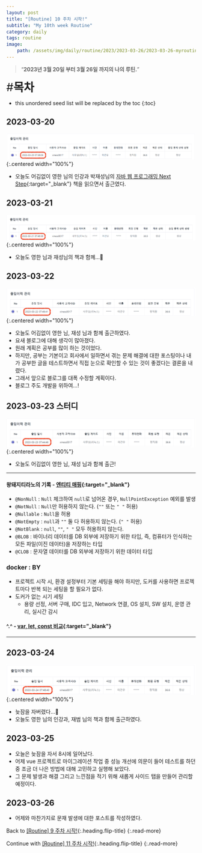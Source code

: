 ```yaml
---
layout: post
title: "[Routine] 10 주차 시작!"
subtitle: "My 10th week Routine"
category: daily
tags: routine
image:
    path: /assets/img/daily/routine/2023/2023-03-26/2023-03-26-myroutine-10th.png
---
```


> “**2023년 3월 20일 부터 3월 26일 까지의 나의 루틴.**”

<span style="font-size:30px;">\#**목차**</span>
* this unordered seed list will be replaced by the toc
{:toc}

## 2023-03-20
![2023-03-20](/assets/img/daily/routine/2023/2023-03-26/2023-03-20_myroutine.png){:.centered width="100%"}
- 오늘도 어김없이 영한 님의 인강과 박재성님의 [자바 웹 프로그래밍 Next Step](https://product.kyobobook.co.kr/detail/S000001624682){:target="_blank"} 책을 읽으면서 출근였다.

## 2023-03-21
![2023-03-21](/assets/img/daily/routine/2023/2023-03-26/2023-03-21_myroutine.png){:.centered width="100%"}
- 오늘도 영한 님과 재성님의 책과 함께...🤔

## 2023-03-22
![2023-03-22](/assets/img/daily/routine/2023/2023-03-26/2023-03-22_myroutine.png){:.centered width="100%"}
- 오늘도 어김없이 영한 님, 재성 님과 함께 출근하였다.
- 요새 블로그에 대해 생각이 많아졌다.
- 원래 계획은 공부를 많이 하는 것이었다.
- 하지만, 공부는 기본이고 회사에서 일하면서 겪는 문제 해결에 대한 포스팅이나 내가 공부한 글을 테스트하면서 직접 눈으로 확인할 수 있는 것이 좋겠다는 결론을 내렸다.
- 그래서 앞으로 블로그를 대폭 수정할 계획이다.
- 블로그 주도 개발을 위하여...!

## 2023-03-23 스터디
![2023-03-23](/assets/img/daily/routine/2023/2023-03-26/2023-03-23_myroutine.png){:.centered width="100%"}
- 오늘도 어김없이 영한 님, 재성 님과 함께 출근!

***

#### 왕돼지티라노의 기록 - [엔티티 매핑](https://blog.naver.com/rnaqk11/223052815722){:target="_blank"}
- `@NonNull` : `Null` 체크하여 `null`로 넘어온 경우, `NullPointException` 예외를 발생
- `@NotNull` : `Null`만 허용하지 않는다. (`""` 또는 `" "` 허용)
- `@Nullable` : `Null`을 허용
- `@NotEmpty` : `null`과 `""` 둘 다 허용하지 않는다. (`" "` 허용) 
- `@NotBlank` : `null`, `""`, `" "` 모두 허용하지 않는다.
- `@BLOB` : 바이너리 데이터를 DB 외부에 저장하기 위한 타입, 즉, 컴퓨터가 인식하는 모든 파일(이진 데이터)을 저장하는 타입
- `@CLOB` : 문자열 데이터를 DB 외부에 저장하기 위한 데이터 타입

### docker : BY
- 프로젝트 시작 시, 환경 설정부터 기본 세팅을 해야 하지만, 도커를 사용하면 프로젝트마다 반복 되는 세팅을 할 필요가 없다.
- 도커가 없는 시기 세팅
    - 용량 선정, 서버 구매, IDC 입고, Network 연결, OS 설치, SW 설치, 운영 관리, 실시간 감시

#### &#94;.&#94; - [var, let, const 비교](https://blog.naver.com/majo119){:target="_blank"}

***

## 2023-03-24
![2023-03-24](/assets/img/daily/routine/2023/2023-03-26/2023-03-24_myroutine.png){:.centered width="100%"}
- 늦잠을 자버렸다...🤣
- 오늘도 영한 님의 인강과, 재범 님의 책과 함께 출근하였다.

## 2023-03-25
- 오늘은 늦잠을 자서 8시에 일어났다.
- 어제 vue 프로젝트로 마이그레이션 작업 중 성능 개선에 의문이 들어 테스트를 하던 중 조금 더 나은 방법에 대해 고민하고 실행해 보았다. 
- 그 문제 발생과 해결 그리고 느낀점을 적기 위해 새롭게 사이드 탭을 만들어 관리할 예정이다.

## 2023-03-26
- 어제와 마찬가지로 문재 발생에 대한 포스트를 작성하였다.

Back to [[Routine] 9 주차 시작!](./2023-03-19-week-9th.md){:.heading.flip-title}
{:.read-more}

Continue with [[Routine] 11 주차 시작!](../04-april/2023-04-02-week-11th.md){:.heading.flip-title}
{:.read-more}